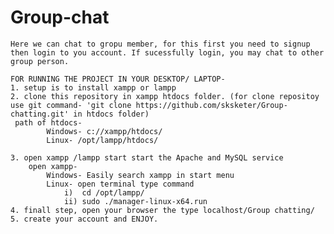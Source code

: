 # Group-chat
	Here we can chat to gropu member, for this first you need to signup then login to you account. If sucessfully login, you may chat to other group person.
	
	FOR RUNNING THE PROJECT IN YOUR DESKTOP/ LAPTOP-
	1. setup is to install xampp or lampp
	2. clone this repository in xampp htdocs folder. (for clone repositoy use git command- 'git clone https://github.com/sksketer/Group-chatting.git' in htdocs folder)
	 path of htdocs-
			Windows- c://xampp/htdocs/
			Linux- /opt/lampp/htdocs/

	3. open xampp /lampp start start the Apache and MySQL service
		open xampp-
			Windows- Easily search xampp in start menu
			Linux- open terminal type command 
				i)  cd /opt/lampp/
				ii) sudo ./manager-linux-x64.run
	4. finall step, open your browser the type localhost/Group chatting/
	5. create your account and ENJOY.
	
